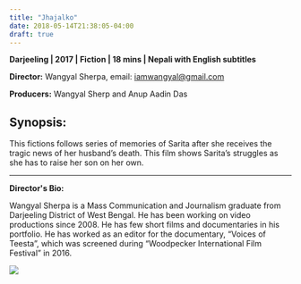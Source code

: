```yaml
---
title: "Jhajalko"
date: 2018-05-14T21:38:05-04:00
draft: true
---
```


**Darjeeling | 2017 | Fiction | 18 mins | Nepali with English subtitles**

**Director:** Wangyal Sherpa, email: iamwangyal@gmail.com

**Producers:** Wangyal Sherp and  Anup Aadin Das

## Synopsis:

This fictions follows series of memories of Sarita after she receives the tragic news of her husband’s death. This film shows Sarita’s struggles as she has to raise her son on her own. 

---

**Director's Bio:**

Wangyal Sherpa is a Mass Communication and Journalism graduate from Darjeeling District of West Bengal. He has been working on video productions since 2008. He has few short films and documentaries in his portfolio. He has worked as an editor for the documentary, “Voices of Teesta”, which was screened during “Woodpecker International Film Festival” in 2016. 

![](/images/jhajalko.png)